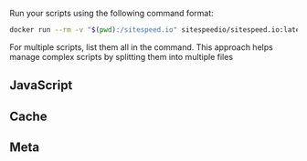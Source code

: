 Run your scripts using the following command format:

```bash
docker run --rm -v "$(pwd):/sitespeed.io" sitespeedio/sitespeed.io:latest script.js --multi
```

For multiple scripts, list them all in the command. This approach helps manage complex scripts by splitting them into multiple files


## JavaScript

## Cache

## Meta